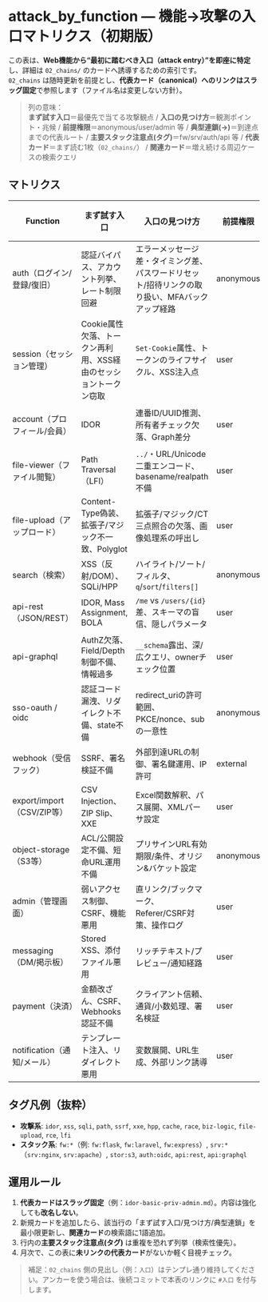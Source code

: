 # attack_by_function — 機能→攻撃の入口マトリクス（初期版）

この表は、**Web機能から“最初に踏むべき入口（attack entry）”を即座に特定**し、詳細は `02_chains/` のカードへ誘導するための索引です。  
`02_chains` は随時更新を前提とし、**代表カード（canonical）**へのリンクは**スラッグ固定**で参照します（ファイル名は変更しない方針）。

> 列の意味：  
> **まず試す入口**＝最優先で当てる攻撃観点 / **入口の見つけ方**＝観測ポイント・兆候 / **前提権限**＝anonymous/user/admin 等 / **典型連鎖(→)**＝到達点までの代表ルート / **主要スタック注意点(タグ)**＝fw/srv/auth/api 等 / **代表カード**＝まず読む1枚（`02_chains/`） / **関連カード**＝増え続ける周辺ケースの検索クエリ

## マトリクス

| Function | まず試す入口 | 入口の見つけ方 | 前提権限 | 典型連鎖(→) | 主要スタック注意点(タグ) | 代表カード | 関連カード |
|---|---|---|---|---|---|---|---|
| auth（ログイン/登録/復旧） | 認証バイパス、アカウント列挙、レート制限回避 | エラーメッセージ差・タイミング差、パスワードリセット/招待リンクの取り扱い、MFAバックアップ経路 | anonymous | auth-bypass→sess→priv | fw:laravel, fw:flask, auth:oidc, srv:nginx | — | 検索: `auth bypass rate-limit password-reset mfa` |
| session（セッション管理） | Cookie属性欠落、トークン再利用、XSS経由のセッショントークン窃取 | `Set-Cookie`属性、トークンのライフサイクル、XSS注入点 | user | sess→priv | srv:nginx, cache, cors | [xss-ref-sess-pii](../02_chains/xss-ref-sess-pii.md) | 検索: `xss session hijack token` |
| account（プロフィール/会員） | IDOR | 連番ID/UUID推測、所有者チェック欠落、Graph差分 | user | idor→priv→admin | fw:flask, api:rest | [idor-basic-priv-admin](../02_chains/idor-basic-priv-admin.md) | 検索: `idor account privilege escalation` |
| file-viewer（ファイル閲覧） | Path Traversal（LFI） | `../`・URL/Unicode二重エンコード、basename/realpath不備 | user | path→lfi→data | srv:apache, srv:nginx | [path-basic-lfi-data](../02_chains/path-basic-lfi-data.md) | 検索: `path traversal lfi file-viewer` |
| file-upload（アップロード） | Content-Type偽装、拡張子/マジック不一致、Polyglot | 拡張子/マジック/CT三点照合の欠落、画像処理系の呼出し | user | upload→file-viewer→path→rce | fw:express, srv:nginx, stor:s3 | — | 検索: `file upload bypass polyglot rce` |
| search（検索） | XSS（反射/DOM）、SQLi/HPP | ハイライト/ソート/フィルタ、`q`/`sort`/`filters[]` | anonymous | xss→sess / sqli→data | cache, cors, hpp | — | 検索: `search xss dom hpp sqli` |
| api-rest（JSON/REST） | IDOR, Mass Assignment, BOLA | `/me` vs `/users/{id}` 差、スキーマの盲信、隠しパラメータ | user | idor→priv / mass→priv | api:rest, auth:oidc | — | 検索: `rest idor bola mass assignment` |
| api-graphql | AuthZ欠落、Field/Depth制御不備、情報過多 | `__schema`露出、深/広クエリ、ownerチェック位置 | user | info→priv / abuse→dos | api:graphql | — | 検索: `graphql introspection authz depth` |
| sso-oauth / oidc | 認証コード漏洩、リダイレクト不備、state不備 | redirect_uriの許可範囲、PKCE/nonce、subの一意性 | anonymous | sso-bypass→sess→priv | auth:oidc | — | 検索: `oauth oidc redirect_uri state pkce` |
| webhook（受信フック） | SSRF、署名検証不備 | 外部到達URLの制御、署名鍵運用、IP許可 | external | ssrf→rce / exfil | ssrf, srv:nginx | — | 検索: `webhook ssrf signature bypass` |
| export/import（CSV/ZIP等） | CSV Injection、ZIP Slip、XXE | Excel関数解釈、パス展開、XMLパーサ設定 | user | import→path→rce / export→exfil | path, xxe | — | 検索: `csv injection zip slip xxe` |
| object-storage（S3等） | ACL/公開設定不備、短命URL運用不備 | プリサインURL有効期限/条件、オリジン&バケット設定 | anonymous | data→exfil / upload→rce | stor:s3, cors | — | 検索: `s3 presigned url acl misconfig` |
| admin（管理画面） | 弱いアクセス制御、CSRF、機能悪用 | 直リンク/ブックマーク、Referer/CSRF対策、操作ログ | user | horiz→priv→admin | authz, csrf | — | 検索: `admin panel idor csrf` |
| messaging（DM/掲示板） | Stored XSS、添付ファイル悪用 | リッチテキスト/プレビュー/通知経路 | user | xss(stored)→sess→priv | xss, file-upload | — | 検索: `stored xss message preview` |
| payment（決済） | 金額改ざん、CSRF、Webhooks認証不備 | クライアント信頼、通貨/小数処理、署名検証 | user | biz-logic→fin | biz-logic, webhook | — | 検索: `payment tamper csrf webhook` |
| notification（通知/メール） | テンプレート注入、リダイレクト悪用 | 変数展開、URL生成、外部リンク誘導 | user | tmpl→xss / open-redirect→phish | ssti, redirect | — | 検索: `template injection redirect` |

## タグ凡例（抜粋）
- **攻撃系**: `idor`, `xss`, `sqli`, `path`, `ssrf`, `xxe`, `hpp`, `cache`, `race`, `biz-logic`, `file-upload`, `rce`, `lfi`  
- **スタック系**: `fw:*`（例: `fw:flask`, `fw:laravel`, `fw:express`）, `srv:*`（`srv:nginx`, `srv:apache`）, `stor:s3`, `auth:oidc`, `api:rest`, `api:graphql`

## 運用ルール
1. **代表カードはスラッグ固定**（例：`idor-basic-priv-admin.md`）。内容は強化しても**改名しない**。  
2. 新規カードを追加したら、該当行の「まず試す入口/見つけ方/典型連鎖」を最小限更新し、**関連カード**の検索語に1語追加。  
3. 行内の**主要スタック注意点(タグ)** は重複を恐れず列挙（検索性優先）。  
4. 月次で、この表に**未リンクの代表カード**がないか軽く目視チェック。

> 補足：`02_chains` 側の見出し（例：`入口`）はテンプレ通り維持してください。アンカーを使う場合は、後続コミットで本表のリンクに `#入口` を付与します。
